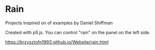 # Rain

Projects inspired on of examples by Daniel Shiffman

Created with p5.js. You can control "rain" on the panel on the left side.

https://krzysztofn1993.github.io/Website/rain.html
